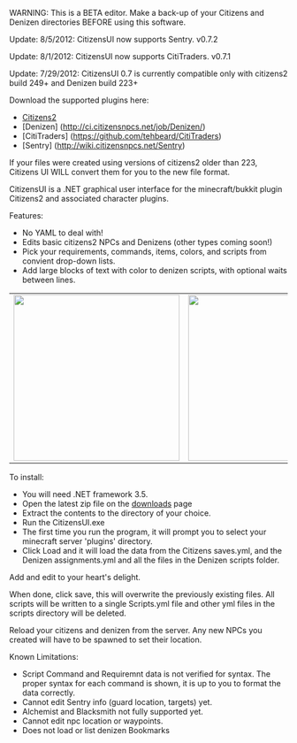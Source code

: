 WARNING: This is a BETA editor. Make a back-up of your Citizens and Denizen directories BEFORE using this software.

Update: 8/5/2012: CitizensUI now supports Sentry. v0.7.2

Update: 8/1/2012: CitizensUI now supports CitiTraders. v0.7.1

Update: 7/29/2012: CitizensUI 0.7 is currently compatible only with citizens2 build 249+ and Denizen build 223+

Download the supported plugins here:
- [Citizens2](http://ci.citizensnpcs.net/job/Citizens2/)
- [Denizen] (http://ci.citizensnpcs.net/job/Denizen/)
- [CitiTraders] (https://github.com/tehbeard/CitiTraders)
- [Sentry] (http://wiki.citizensnpcs.net/Sentry)

If your files were created using versions of citizens2 older than 223, Citizens UI WILL convert them for you to the new file format.

CitizensUI is a .NET graphical user interface for the minecraft/bukkit plugin Citizens2 and associated character plugins.

Features:
 - No YAML to deal with!
 - Edits basic citizens2 NPCs and Denizens (other types coming soon!)
 - Pick your requirements, commands, items, colors, and scripts from convient drop-down lists.
 - Add large blocks of text with color to denizen scripts, with optional waits between lines.

<table>
<tr>
<td>
<img src ="http://i.imgur.com/TcdRn.png" width = 300>
</td>
<td>
<img src ="http://i.imgur.com/RDfMc.png" width = 300>
</td>


</tr>

</table>


To install:

- You will need .NET framework 3.5.
- Open the latest zip file on the [downloads](https://github.com/jrbudda/CitizensUI/downloads) page
- Extract the contents to the directory of your choice.
- Run the CitizensUI.exe
- The first time you run the program, it will prompt you to select your minecraft server 'plugins' directory.
- Click Load and it will load the data from the Citizens saves.yml, and the Denizen assignments.yml and all the files in the Denizen scripts folder.

Add and edit to your heart's delight.

When done, click save, this will overwrite the previously existing files. All scripts will be written to a single Scripts.yml file and other yml files in the scripts directory will be deleted.

Reload your citizens and denizen from the server. Any new NPCs you created will have to be spawned to set their location.



Known Limitations:
- Script Command and Requiremnt data is not verified for syntax. The proper syntax for each command is shown, it is up to you to format the data correctly.
- Cannot edit Sentry info (guard location, targets) yet.
- Alchemist and Blacksmith not fully supported yet.
- Cannot edit npc location or waypoints.
- Does not load or list denizen Bookmarks